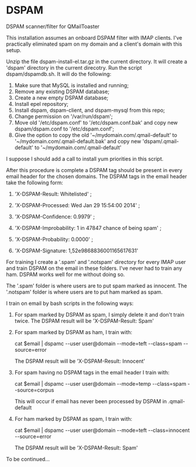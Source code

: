 DSPAM
=====

DSPAM scanner/filter for QMailToaster

This installation assumes an onboard DSPAM filter with IMAP clients.
I've practically eliminated spam on my domain and a client's domain with this setup.

Unzip the file dspam-install-el.tar.gz in the current directory.
It will create a 'dspam' directory in the current direcotry.
Run the script dspam/dspamdb.sh. It will do the following:

1) Make sure that MySQL is installed and running; 
2) Remove any existing DSPAM database;
3) Create a new empty DSPAM database; 
4) Install epel repository;
5) Install dspam, dspam-client, and dspam-mysql from this repo;
6) Change permission on '/var/run/dspam'; 
7) Move old '/etc/dspam.conf' to '/etc/dspam.conf.bak' 
   and copy new dspam/dspam.conf to '/etc/dspam.conf';
8) Give the option to copy the old '~/mydomain.com/.qmail-default' to 
   '~/mydomain.com/.qmail-default.bak' and copy new 'dspam/.qmail-default' to
   '~/mydomain.com/.qmail-default'

I suppose I should add a call to install yum priorities in this script.

After this procedure is complete a DSPAM tag should be present in every email
header for the chosen domains. The DSPAM tags in the email header take the 
following form:

1) 'X-DSPAM-Result: Whitelisted' ;

2) 'X-DSPAM-Processed: Wed Jan 29 15:54:00 2014' ;

3) 'X-DSPAM-Confidence: 0.9979' ;

4) 'X-DSPAM-Improbability: 1 in 47847 chance of being spam' ;

5) 'X-DSPAM-Probability: 0.0000' ;

6) 'X-DSPAM-Signature: 1,52e9868836001165617631'

For training I create a '.spam' and '.notspam' directory for every IMAP user and 
train DSPAM on the email in these folders. I've never had to train any ham. DSPAM
works well for me without doing so.

The '.spam' folder is where users are to put spam marked as innocent.
The '.notspam' folder is where users are to put ham marked as spam.

I train on email by bash scripts in the following ways:

1) For spam marked by DSPAM as spam, I simply delete it and don't train twice.
   The DSPAM result will be 'X-DSPAM-Result: Spam'

2) For spam marked by DSPAM as ham, I train with:
   
   cat $email | dspamc --user user@domain --mode=teft --class=spam --source=error
   
   The DSPAM result will be 'X-DSPAM-Result: Innocent'
   
3) For spam having no DSPAM tags in the email header I train with:
   
   cat $email | dspamc --user user@domain --mode=temp --class=spam --source=corpus
   
   This will occur if email has never been processed by DSPAM in .qmail-default
   
4) For ham marked by DSPAM as spam, I train with:
   
   cat $email | dspamc --user user@domain --mode=teft --class=innocent --source=error
   
   The DSPAM result will be 'X-DSPAM-Result: Spam'
   
To be continued...
